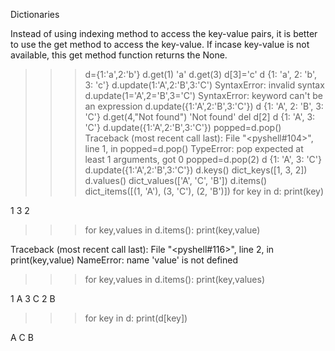 Dictionaries

Instead of using indexing method to access the key-value pairs, it is better to use the get method to access the key-value. If incase key-value is not available, this get method function returns the None.

>>> d={1:'a',2:'b'}
>>> d.get(1)
'a'
>>> d.get(3)
>>> d[3]='c'
>>> d
{1: 'a', 2: 'b', 3: 'c'}
>>> d.update(1:'A',2:'B',3:'C')
SyntaxError: invalid syntax
>>> d.update(1='A',2='B',3='C')
SyntaxError: keyword can't be an expression
>>> d.update({1:'A',2:'B',3:'C'})
>>> d
{1: 'A', 2: 'B', 3: 'C'}
>>> d.get(4,"Not found")
'Not found'
>>> del d[2]
>>> d
{1: 'A', 3: 'C'}
>>> d.update({1:'A',2:'B',3:'C'})
>>> popped=d.pop()
Traceback (most recent call last):
  File "<pyshell#104>", line 1, in <module>
    popped=d.pop()
TypeError: pop expected at least 1 arguments, got 0
>>> popped=d.pop(2)
>>> d
{1: 'A', 3: 'C'}
>>> d.update({1:'A',2:'B',3:'C'})
>>> d.keys()
dict_keys([1, 3, 2])
>>> d.values()
dict_values(['A', 'C', 'B'])
>>> d.items()
dict_items([(1, 'A'), (3, 'C'), (2, 'B')])
>>> for key in d:
	print(key)

	
1
3
2
>>> for key,values in d.items():
	print(key,value)

	
Traceback (most recent call last):
  File "<pyshell#116>", line 2, in <module>
    print(key,value)
NameError: name 'value' is not defined
>>> for key,values in d.items():
	print(key,values)

	
1 A
3 C
2 B
>>> for key in d:
	print(d[key])

	
A
C
B
>>>
